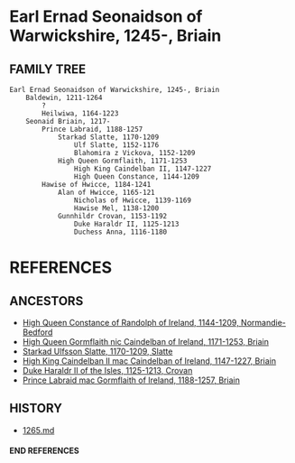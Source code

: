 # Earl Ernad Seonaidson of Warwickshire, 1245-, Briain

## FAMILY TREE 
```
Earl Ernad Seonaidson of Warwickshire, 1245-, Briain
	Baldewin, 1211-1264
		?
		Heilwiwa, 1164-1223
	Seonaid Briain, 1217-
        Prince Labraid, 1188-1257
            Starkad Slatte, 1170-1209
                Ulf Slatte, 1152-1176
                Blahomira z Vickova, 1152-1209
            High Queen Gormflaith, 1171-1253
                High King Caindelban II, 1147-1227
                High Queen Constance, 1144-1209
        Hawise of Hwicce, 1184-1241
            Alan of Hwicce, 1165-121
                Nicholas of Hwicce, 1139-1169
                Hawise Mel, 1138-1200
            Gunnhildr Crovan, 1153-1192
                Duke Haraldr II, 1125-1213
                Duchess Anna, 1116-1180
```


# REFERENCES

## ANCESTORS
* [High Queen Constance of Randolph of Ireland, 1144-1209, Normandie-Bedford](constance_randolph_1144.md)
* [High Queen Gormflaith nic Caindelban of Ireland, 1171-1253, Briain](gormflaith_nic_caindelban_1171.md)
* [Starkad Ulfsson Slatte, 1170-1209, Slatte](starkad_ulfsson_1170.md)
* [High King Caindelban II mac Caindelban of Ireland, 1147-1227, Briain](caindelban_ii_mac_caindelban_1147.md)
* [Duke Haraldr II of the Isles, 1125-1213, Crovan](haraldr_ii_1125.md)
* [Prince Labraid mac Gormflaith of Ireland, 1188-1257, Briain](labraid_mac_gormflaith_1188.md)

## HISTORY
* [1265.md](../h/1265.md)
#### END REFERENCES